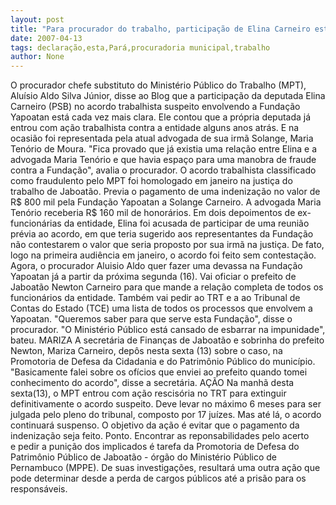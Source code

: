 ```yaml
---
layout: post
title: "Para procurador do trabalho, participação de Elina Carneiro está cada vez mais clara"
date: 2007-04-13
tags: declaração,esta,Pará,procuradoria municipal,trabalho
author: None
---
```

O procurador chefe substituto do Ministério Público do Trabalho (MPT), Aluísio Aldo Silva Júnior, disse ao Blog que a participação da deputada Elina Carneiro (PSB) no acordo trabalhista suspeito envolvendo a Fundação Yapoatan está cada vez mais clara. 
Ele contou que a própria deputada já entrou com ação trabalhista contra a entidade alguns anos atrás. E na ocasião foi representada pela atual advogada de sua irmã Solange, Maria Tenório de Moura.
\"Fica provado que já existia uma relação entre Elina e a advogada Maria Tenório e que havia espaço para uma manobra de fraude contra a Fundação\", avalia o procurador.
O acordo trabalhista classificado como fraudulento pelo MPT foi homologado em janeiro na justiça do trabalho de Jaboatão. Previa o pagamento de uma indenização no valor de R$ 800 mil pela Fundação Yapoatan a Solange Carneiro. A advogada Maria Tenório&nbsp;receberia R$ 160 mil de honorários.
Em dois depoimentos de ex-funcionárias da entidade, Elina foi acusada de participar de uma reunião prévia ao acordo, em que teria sugerido aos representantes da Fundação não contestarem o valor&nbsp;que seria proposto por sua irmã na justiça. De fato, logo na primeira audiência em janeiro, o acordo foi feito sem contestação.&nbsp;&nbsp;
Agora,&nbsp;o procurador Aluisio Aldo&nbsp;quer fazer uma devassa na Fundação Yapoatan já a partir da próxima segunda (16). Vai oficiar o prefeito de Jaboatão Newton Carneiro para que mande a relação completa de todos os funcionários da entidade. 
Também vai pedir ao TRT e a ao Tribunal de Contas do Estado (TCE)&nbsp;uma lista&nbsp;de todos os processos que envolvem a Yapoatan. 
\"Queremos saber para que serve esta Fundação\", disse o procurador. \"O Ministério Público está cansado de esbarrar na impunidade\", bateu.
MARIZA
A secretária de Finanças de Jaboatão e sobrinha do prefeito Newton, Mariza Carneiro, depôs&nbsp;nesta sexta (13)&nbsp;sobre o caso, na Promotoria de Defesa da Cidadania e do Patrimônio Público do município. 
\"Basicamente falei sobre os ofícios que enviei ao prefeito&nbsp;quando tomei conhecimento do acordo\", disse a secretária.
AÇÃO
Na manhã desta sexta(13), o MPT entrou com ação rescisória no TRT para extinguir definitivamente o acordo suspeito.
Deve levar no máximo 6 meses para ser julgada pelo pleno do tribunal, composto por 17 juízes. Mas até lá, o acordo continuará suspenso.
O objetivo da ação é evitar que o pagamento da indenização seja feito. Ponto.
Encontrar as reponsabilidades pelo acerto e&nbsp;pedir a punição dos implicados&nbsp;é tarefa&nbsp;da Promotoria de Defesa do Patrimônio Público de Jaboatão - órgão do Ministério Público de Pernambuco (MPPE).
De suas investigações, resultará uma outra ação&nbsp;que pode determinar desde a perda de cargos públicos até a prisão para os responsáveis. 